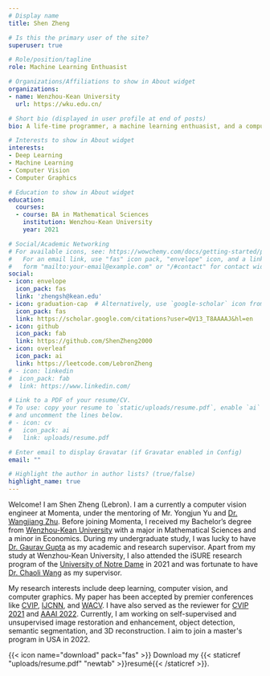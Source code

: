 ```yaml
---
# Display name
title: Shen Zheng

# Is this the primary user of the site?
superuser: true

# Role/position/tagline
role: Machine Learning Enthuasist

# Organizations/Affiliations to show in About widget
organizations:
- name: Wenzhou-Kean University
  url: https://wku.edu.cn/

# Short bio (displayed in user profile at end of posts)
bio: A life-time programmer, a machine learning enthuasist, and a computer vision researcher.

# Interests to show in About widget
interests:
- Deep Learning 
- Machine Learning
- Computer Vision
- Computer Graphics

# Education to show in About widget
education:
  courses:
  - course: BA in Mathematical Sciences
    institution: Wenzhou-Kean University
    year: 2021

# Social/Academic Networking
# For available icons, see: https://wowchemy.com/docs/getting-started/page-builder/#icons
#   For an email link, use "fas" icon pack, "envelope" icon, and a link in the
#   form "mailto:your-email@example.com" or "/#contact" for contact widget.
social:
- icon: envelope
  icon_pack: fas
  link: 'zhengsh@kean.edu'
- icon: graduation-cap  # Alternatively, use `google-scholar` icon from `ai` icon pack
  icon_pack: fas
  link: https://scholar.google.com/citations?user=QV13_T8AAAAJ&hl=en
- icon: github
  icon_pack: fab
  link: https://github.com/ShenZheng2000
- icon: overleaf
  icon_pack: ai
  link: https://leetcode.com/LebronZheng
# - icon: linkedin
#  icon_pack: fab
#  link: https://www.linkedin.com/ 

# Link to a PDF of your resume/CV.
# To use: copy your resume to `static/uploads/resume.pdf`, enable `ai` icons in `params.toml`, 
# and uncomment the lines below.
# - icon: cv
#   icon_pack: ai
#   link: uploads/resume.pdf

# Enter email to display Gravatar (if Gravatar enabled in Config)
email: ""

# Highlight the author in author lists? (true/false)
highlight_name: true
---
```


Welcome! I am Shen Zheng (Lebron). I am a currently a computer vision engineer at Momenta, under the mentoring of Mr. Yongjun Yu and [Dr. Wangjiang Zhu](https://www.linkedin.com/in/%E6%9C%9B%E6%B1%9F-%E6%9C%B1-47946096/?originalSubdomain=cn). Before joining Momenta, I received my Bachelor’s degree from [Wenzhou-Kean University](https://wku.edu.cn/en/) with a major in Mathematical Sciences and a minor in Economics. During my undergraduate study, I was lucky to have [Dr. Gaurav Gupta](https://wku.edu.cn/faculty/gaurav-gupta/) as my academic and research supervisor. Apart from my study at Wenzhou-Kean University, I also attended the iSURE research program of the [University of Notre Dame](https://www.nd.edu/) in 2021 and was fortunate to have [Dr. Chaoli Wang](https://sites.nd.edu/chaoli-wang/) as my supervisor.

My research interests include deep learning, computer vision, and computer graphics. My paper has been accepted by premier conferences like [CVIP](https://cvip2020.iiita.ac.in/), [IJCNN](https://www.ijcnn.org/), and [WACV](https://wacv2022.thecvf.com/home). I have also served as the reviewer for [CVIP 2021](https://iitrpr.cvip2021.com/) and [AAAI 2022](https://aaai.org/Conferences/AAAI-22/). Currently, I am working on self-supervised and unsupervised image restoration and enhancement, object detection, semantic segmentation, and 3D reconstruction. I aim to join a master's program in USA in 2022. 

{{< icon name="download" pack="fas" >}} Download my {{< staticref "uploads/resume.pdf" "newtab" >}}resumé{{< /staticref >}}.
